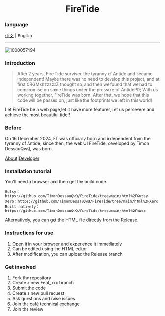 <h1 align="center">FireTide</h1>

### language

[中文](./README.md) | English

----
![1000057494](https://github.com/user-attachments/assets/71014958-eaf4-4b67-ba99-f6cc97134858)

### Introduction

> After 2 years, Fire Tide survived the tyranny of Antide and became independent! Maybe there was no need to develop this project, and at first CRGMxhzzzzzZ thought so, and then we found that we had to compromise on some things under the pressure of AntidePD; With us working together, FireTide was born. After that, we hope that this code will be passed on, just like the footprints we left in this world!

Let FireTide be a web page,let it have more features,Let us persevere and achieve the most beautiful tide!!

### Before

On 16 December 2024, FT was officially born and independent from the tyranny of Antide; since then, the web UI FireTide, developed by Timon DessauQwQ, was born.

[About](./other/About.en.md)|[Developer](./开发人员名单.md)

### Installation tutorial

You'll need a browser and then get the build code.

    Gutsy：https://github.com/TimonDessauQwQ/FireTide/tree/main/html%2FGutsy
    Xero：https://github.com/TimonDessauQwQ/FireTide/tree/main/html%2FXero
    Built natively：https://github.com/TimonDessauQwQ/FireTide/tree/main/html%2FoWeb

Alternatively, you can get the HTML file directly from the Release.

### Instructions for use

1. Open it in your browser and experience it immediately
2. Can be edited using the HTML editor
3. After modification, you can upload the Release branch

### Get involved

1. Fork the repository
2. Create a new Feat_xxx branch
3. Submit the code
4. Create a new pull request
5. Ask questions and raise issues
6. Join the café technical exchange
7. Join the review
